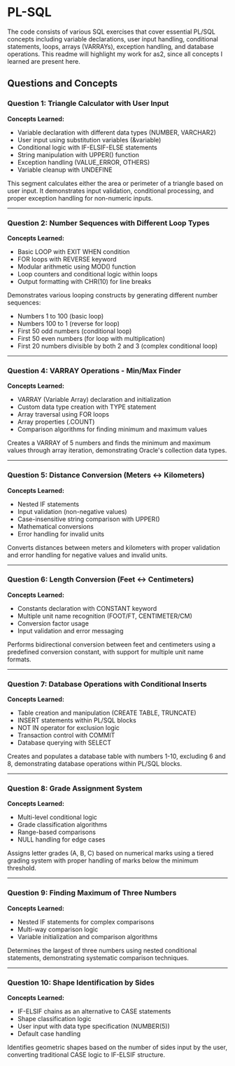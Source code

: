 # PL-SQL
The code consists of various SQL exercises that cover essential PL/SQL concepts including variable declarations, user input handling, conditional statements, loops, arrays (VARRAYs), exception handling, and database operations. This readme will highlight my work for as2, since all concepts I learned are present here.

## Questions and Concepts
### Question 1: Triangle Calculator with User Input
**Concepts Learned:**
- Variable declaration with different data types (NUMBER, VARCHAR2)
- User input using substitution variables (&variable)
- Conditional logic with IF-ELSIF-ELSE statements
- String manipulation with UPPER() function
- Exception handling (VALUE_ERROR, OTHERS)
- Variable cleanup with UNDEFINE

This segment calculates either the area or perimeter of a triangle based on user input. It demonstrates input validation, conditional processing, and proper exception handling for non-numeric inputs.
___
### Question 2: Number Sequences with Different Loop Types
**Concepts Learned:**
- Basic LOOP with EXIT WHEN condition
- FOR loops with REVERSE keyword
- Modular arithmetic using MOD() function
- Loop counters and conditional logic within loops
- Output formatting with CHR(10) for line breaks

Demonstrates various looping constructs by generating different number sequences:
- Numbers 1 to 100 (basic loop)
- Numbers 100 to 1 (reverse for loop)
- First 50 odd numbers (conditional loop)
- First 50 even numbers (for loop with multiplication)
- First 20 numbers divisible by both 2 and 3 (complex conditional loop)
___
### Question 4: VARRAY Operations - Min/Max Finder
**Concepts Learned:**
- VARRAY (Variable Array) declaration and initialization
- Custom data type creation with TYPE statement
- Array traversal using FOR loops
- Array properties (.COUNT)
- Comparison algorithms for finding minimum and maximum values

Creates a VARRAY of 5 numbers and finds the minimum and maximum values through array iteration, demonstrating Oracle's collection data types.
___
### Question 5: Distance Conversion (Meters ↔ Kilometers)
**Concepts Learned:**
- Nested IF statements
- Input validation (non-negative values)
- Case-insensitive string comparison with UPPER()
- Mathematical conversions
- Error handling for invalid units

Converts distances between meters and kilometers with proper validation and error handling for negative values and invalid units.
___
### Question 6: Length Conversion (Feet ↔ Centimeters)
**Concepts Learned:**
- Constants declaration with CONSTANT keyword
- Multiple unit name recognition (FOOT/FT, CENTIMETER/CM)
- Conversion factor usage
- Input validation and error messaging

Performs bidirectional conversion between feet and centimeters using a predefined conversion constant, with support for multiple unit name formats.
___
### Question 7: Database Operations with Conditional Inserts
**Concepts Learned:**
- Table creation and manipulation (CREATE TABLE, TRUNCATE)
- INSERT statements within PL/SQL blocks
- NOT IN operator for exclusion logic
- Transaction control with COMMIT
- Database querying with SELECT

Creates and populates a database table with numbers 1-10, excluding 6 and 8, demonstrating database operations within PL/SQL blocks.
___
### Question 8: Grade Assignment System
**Concepts Learned:**
- Multi-level conditional logic
- Grade classification algorithms
- Range-based comparisons
- NULL handling for edge cases

Assigns letter grades (A, B, C) based on numerical marks using a tiered grading system with proper handling of marks below the minimum threshold.
___
### Question 9: Finding Maximum of Three Numbers
**Concepts Learned:**
- Nested IF statements for complex comparisons
- Multi-way comparison logic
- Variable initialization and comparison algorithms

Determines the largest of three numbers using nested conditional statements, demonstrating systematic comparison techniques.
___
### Question 10: Shape Identification by Sides
**Concepts Learned:**
- IF-ELSIF chains as an alternative to CASE statements
- Shape classification logic
- User input with data type specification (NUMBER(5))
- Default case handling

Identifies geometric shapes based on the number of sides input by the user, converting traditional CASE logic to IF-ELSIF structure.
